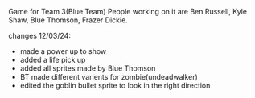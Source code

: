 Game for Team 3(Blue Team)
People working on it are Ben Russell, Kyle Shaw, Blue Thomson, Frazer Dickie.

changes 12/03/24:
- made a power up to show
- added a life pick up
- added all sprites made by Blue Thomson
- BT made different varients for zombie(undeadwalker)
- edited the goblin bullet sprite to look in the right direction
